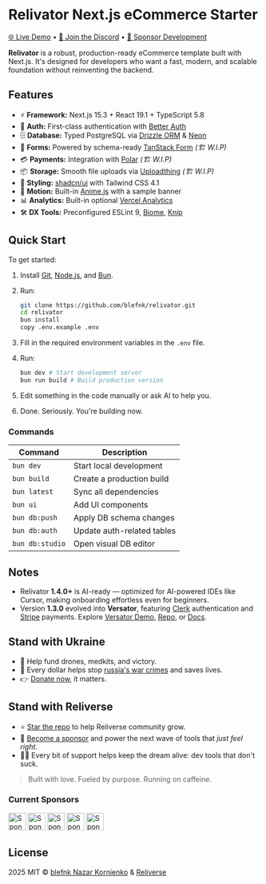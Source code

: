 # Relivator Next.js eCommerce Starter

[🌐 Live Demo](https://relivator.com) • [💬 Join the Discord](https://discord.gg/Pb8uKbwpsJ) • [💖 Sponsor Development](https://github.com/sponsors/blefnk)

**Relivator** is a robust, production-ready eCommerce template built with Next.js. It's designed for developers who want a fast, modern, and scalable foundation without reinventing the backend.

## Features

- ⚡ **Framework:** Next.js 15.3 + React 19.1 + TypeScript 5.8  
- 🔐 **Auth:** First-class authentication with [Better Auth](https://better-auth.com)  
- 🗄️ **Database:** Typed PostgreSQL via [Drizzle ORM](https://orm.drizzle.team) & [Neon](https://neon.tech)
- 📄 **Forms:** Powered by schema-ready [TanStack Form](https://tanstack.com/form) *(🏗️ W.I.P)*  
- 💳 **Payments:** Integration with [Polar](https://polar.sh) *(🏗️ W.I.P)*  
- 📦 **Storage:** Smooth file uploads via [Uploadthing](https://uploadthing.com) *(🏗️ W.I.P)*  
- 🎨 **Styling:** [shadcn/ui](https://ui.shadcn.com) with Tailwind CSS 4.1  
- 🦄 **Motion:** Built-in [Anime.js](https://animejs.com) with a sample banner
- 📊 **Analytics:** Built-in optional [Vercel Analytics](https://vercel.com/docs/analytics)
- 🛠️ **DX Tools:** Preconfigured ESLint 9, [Biome](https://biomejs.dev), [Knip](https://knip.dev)  

## Quick Start

To get started:

1. Install [Git](https://git-scm.com), [Node.js](https://nodejs.org), and [Bun](https://bun.sh).
2. Run:

   ```bash
   git clone https://github.com/blefnk/relivator.git
   cd relivator
   bun install
   copy .env.example .env
   ```

3. Fill in the required environment variables in the `.env` file.
4. Run:

   ```bash
   bun dev # Start development server
   bun run build # Build production version
   ```

5. Edit something in the code manually or ask AI to help you.
6. Done. Seriously. You're building now.

<!-- 
2. Run:
   ```bash
   bun i -g @reliverse/cli
   reliverse cli
   ```
3. Select **"Create a new project"**.
4. Follow prompts to configure your store.
-->

### Commands

| Command         | Description                    |
|-----------------|--------------------------------|
| `bun dev`       | Start local development        |
| `bun build`     | Create a production build      |
| `bun latest`    | Sync all dependencies          |
| `bun ui`        | Add UI components              |
| `bun db:push`   | Apply DB schema changes        |
| `bun db:auth`   | Update auth-related tables     |
| `bun db:studio` | Open visual DB editor          |

## Notes

- Relivator **1.4.0+** is AI-ready — optimized for AI-powered IDEs like Cursor, making onboarding effortless even for beginners.
- Version **1.3.0** evolved into **Versator**, featuring [Clerk](https://clerk.com) authentication and [Stripe](https://stripe.com) payments. Explore [Versator Demo](https://versator.relivator.com/en), [Repo](https://github.com/blefnk/versator), or [Docs](https://docs.reliverse.org/versator).

<!--
- ⚙️ **Instant setup**: Just run the CLI
- 🤖 **AI-Ready**: Optimized for tools like [Cursor](https://cursor.sh)
- 🧪 **Battle-tested stack**: Built for actual shipping, not just tutorial clout
- 💡 **Evolving fast**: Frequent updates, including Relivator's variants like [Versator](https://versator.relivator.com)
- -->

## Stand with Ukraine

- 💙 Help fund drones, medkits, and victory.
- 💛 Every dollar helps stop [russia's war crimes](https://war.ukraine.ua/russia-war-crimes) and saves lives.
- 👉 [Donate now](https://u24.gov.ua), it matters.

## Stand with Reliverse

- ⭐ [Star the repo](https://github.com/blefnk/relivator) to help Reliverse community grow.
- 💖 [Become a sponsor](https://github.com/sponsors/blefnk) and power the next wave of tools that *just feel right*.
- 🧑‍🚀 Every bit of support helps keep the dream alive: dev tools that don't suck.

> Built with love. Fueled by purpose. Running on caffeine.

### Current Sponsors

[<img src="https://avatars.githubusercontent.com/u/59529099?v=4" width="35" alt="Sponsor #1: mfpiano (Petro Melnyk)">](https://youtube.com/@mfpiano)
[<img src="https://avatars.githubusercontent.com/u/169331999?v=4" width="35" alt="Sponsor #2: devmarauda (Daniel Humphreys)">](https://github.com/devmarauda)
[<img src="https://avatars.githubusercontent.com/u/1137112?v=4" width="35" alt="Sponsor #3: svict4 (Simon Victory)">](https://github.com/svict4)
[<img src="https://avatars.githubusercontent.com/u/160747678?v=4" width="35" alt="Sponsor #4: Saif-V (Saif Al-Hashar)">](https://github.com/Saif-V)
[<img src="https://avatars.githubusercontent.com/u/69108920?v=4" width="35" alt="Sponsor #5: demiroo (Özkan Demir)">](https://github.com/demiroo)

## License

2025 MIT © [blefnk Nazar Kornienko](https://github.com/blefnk) & [Reliverse](https://github.com/reliverse)
